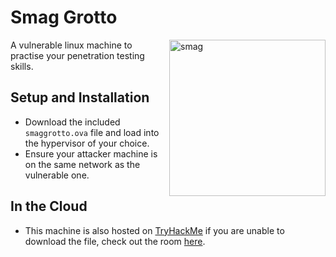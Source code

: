 # Smag Grotto

<img src="https://i.imgur.com/ED5yIEf.png" alt="smag" width="250" align="right" />

A vulnerable linux machine to practise your penetration testing skills.

## Setup and Installation
- Download the included `smaggrotto.ova` file and load into the hypervisor of your choice.
- Ensure your attacker machine is on the same network as the vulnerable one.

## In the Cloud
- This machine is also hosted on [TryHackMe](https://tryhackme.com/) if you are unable to download the file, check out the room [here](https://tryhackme.com/room/smaggrotto).
